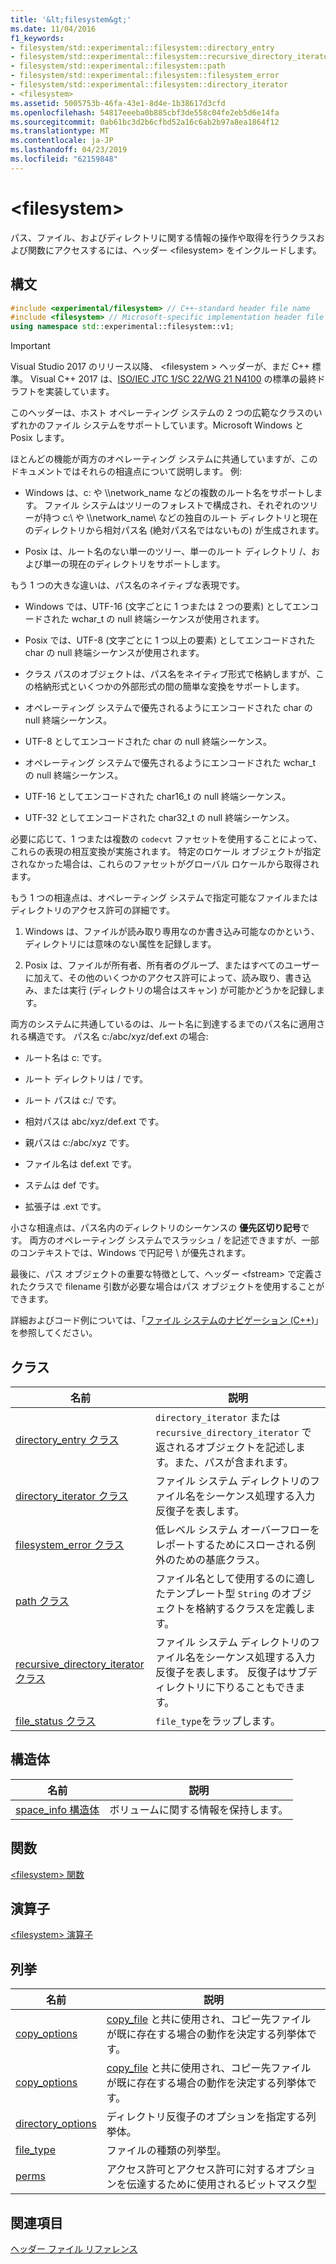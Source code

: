 ```yaml
---
title: '&lt;filesystem&gt;'
ms.date: 11/04/2016
f1_keywords:
- filesystem/std::experimental::filesystem::directory_entry
- filesystem/std::experimental::filesystem::recursive_directory_iterator
- filesystem/std::experimental::filesystem::path
- filesystem/std::experimental::filesystem::filesystem_error
- filesystem/std::experimental::filesystem::directory_iterator
- <filesystem>
ms.assetid: 5005753b-46fa-43e1-8d4e-1b38617d3cfd
ms.openlocfilehash: 54817eeeba0b885cbf3de558c04fe2eb5d6e14fa
ms.sourcegitcommit: 0ab61bc3d2b6cfbd52a16c6ab2b97a8ea1864f12
ms.translationtype: MT
ms.contentlocale: ja-JP
ms.lasthandoff: 04/23/2019
ms.locfileid: "62159848"
---
```

# <a name="ltfilesystemgt"></a>&lt;filesystem&gt;

パス、ファイル、およびディレクトリに関する情報の操作や取得を行うクラスおよび関数にアクセスするには、ヘッダー &lt;filesystem> をインクルードします。

## <a name="syntax"></a>構文

```cpp
#include <experimental/filesystem> // C++-standard header file name
#include <filesystem> // Microsoft-specific implementation header file name
using namespace std::experimental::filesystem::v1;
```

> [!IMPORTANT]
> Visual Studio 2017 のリリース以降、 \<filesystem > ヘッダーが、まだ C++ 標準。 Visual C++ 2017 は、[ISO/IEC JTC 1/SC 22/WG 21 N4100](http://www.open-std.org/jtc1/sc22/wg21/docs/papers/2014/n4100.pdf) の標準の最終ドラフトを実装しています。

このヘッダーは、ホスト オペレーティング システムの 2 つの広範なクラスのいずれかのファイル システムをサポートしています。Microsoft Windows と Posix します。

ほとんどの機能が両方のオペレーティング システムに共通していますが、このドキュメントではそれらの相違点について説明します。 例:

- Windows は、c: や \\\network_name などの複数のルート名をサポートします。 ファイル システムはツリーのフォレストで構成され、それぞれのツリーが持つ c:\ や \\\network_name\\ などの独自のルート ディレクトリと現在のディレクトリから相対パス名 (絶対パス名ではないもの) が生成されます。

- Posix は、ルート名のない単一のツリー、単一のルート ディレクトリ /、および単一の現在のディレクトリをサポートします。

もう 1 つの大きな違いは、パス名のネイティブな表現です。

- Windows では、UTF-16 (文字ごとに 1 つまたは 2 つの要素) としてエンコードされた wchar_t の null 終端シーケンスが使用されます。

- Posix では、UTF-8 (文字ごとに 1 つ以上の要素) としてエンコードされた char の null 終端シーケンスが使用されます。

- クラス パスのオブジェクトは、パス名をネイティブ形式で格納しますが、この格納形式といくつかの外部形式の間の簡単な変換をサポートします。

- オペレーティング システムで優先されるようにエンコードされた char の null 終端シーケンス。

- UTF-8 としてエンコードされた char の null 終端シーケンス。

- オペレーティング システムで優先されるようにエンコードされた wchar_t の null 終端シーケンス。

- UTF-16 としてエンコードされた char16_t の null 終端シーケンス。

- UTF-32 としてエンコードされた char32_t の null 終端シーケンス。

必要に応じて、1 つまたは複数の `codecvt` ファセットを使用することによって、これらの表現の相互変換が実施されます。 特定のロケール オブジェクトが指定されなかった場合は、これらのファセットがグローバル ロケールから取得されます。

もう 1 つの相違点は、オペレーティング システムで指定可能なファイルまたはディレクトリのアクセス許可の詳細です。

1. Windows は、ファイルが読み取り専用なのか書き込み可能なのかという、ディレクトリには意味のない属性を記録します。

1. Posix は、ファイルが所有者、所有者のグループ、またはすべてのユーザーに加えて、その他のいくつかのアクセス許可によって、読み取り、書き込み、または実行 (ディレクトリの場合はスキャン) が可能かどうかを記録します。

両方のシステムに共通しているのは、ルート名に到達するまでのパス名に適用される構造です。 パス名 c:/abc/xyz/def.ext の場合:

- ルート名は c: です。

- ルート ディレクトリは / です。

- ルート パスは c:/ です。

- 相対パスは abc/xyz/def.ext です。

- 親パスは c:/abc/xyz です。

- ファイル名は def.ext です。

- ステムは def です。

- 拡張子は .ext です。

小さな相違点は、パス名内のディレクトリのシーケンスの **優先区切り記号**です。 両方のオペレーティング システムでスラッシュ / を記述できますが、一部のコンテキストでは、Windows で円記号 \\ が優先されます。

最後に、パス オブジェクトの重要な特徴として、ヘッダー \<fstream> で定義されたクラスで filename 引数が必要な場合はパス オブジェクトを使用することができます。

詳細およびコード例については、「[ファイル システムのナビゲーション (C++)](../standard-library/file-system-navigation.md)」を参照してください。

## <a name="classes"></a>クラス

|名前|説明|
|----------|-----------------|
|[directory_entry クラス](../standard-library/directory-entry-class.md)|`directory_iterator` または `recursive_directory_iterator` で返されるオブジェクトを記述します。また、パスが含まれます。|
|[directory_iterator クラス](../standard-library/directory-iterator-class.md)|ファイル システム ディレクトリのファイル名をシーケンス処理する入力反復子を表します。|
|[filesystem_error クラス](../standard-library/filesystem-error-class.md)|低レベル システム オーバーフローをレポートするためにスローされる例外のための基底クラス。|
|[path クラス](../standard-library/path-class.md)|ファイル名として使用するのに適したテンプレート型 `String` のオブジェクトを格納するクラスを定義します。|
|[recursive_directory_iterator クラス](../standard-library/recursive-directory-iterator-class.md)|ファイル システム ディレクトリのファイル名をシーケンス処理する入力反復子を表します。 反復子はサブディレクトリに下りることもできます。|
|[file_status クラス](../standard-library/file-status-class.md)|`file_type`をラップします。|

## <a name="structs"></a>構造体

|名前|説明|
|----------|-----------------|
|[space_info 構造体](../standard-library/space-info-structure.md)|ボリュームに関する情報を保持します。|

## <a name="functions"></a>関数

[\<filesystem> 関数](../standard-library/filesystem-functions.md)

## <a name="operators"></a>演算子

[\<filesystem> 演算子](../standard-library/filesystem-operators.md)

## <a name="enumerations"></a>列挙

|名前|説明|
|----------|-----------------|
|[copy_options](../standard-library/filesystem-enumerations.md#copy_options)|[copy_file](../standard-library/filesystem-functions.md#copy_file) と共に使用され、コピー先ファイルが既に存在する場合の動作を決定する列挙体です。|
|[copy_options](../standard-library/filesystem-enumerations.md#copy_options)|[copy_file](../standard-library/filesystem-functions.md#copy_file) と共に使用され、コピー先ファイルが既に存在する場合の動作を決定する列挙体です。|
|[directory_options](../standard-library/filesystem-enumerations.md#directory_options)|ディレクトリ反復子のオプションを指定する列挙体。|
|[file_type](../standard-library/filesystem-enumerations.md#file_type)|ファイルの種類の列挙型。|
|[perms](../standard-library/filesystem-enumerations.md#perms)|アクセス許可とアクセス許可に対するオプションを伝達するために使用されるビットマスク型|

## <a name="see-also"></a>関連項目

[ヘッダー ファイル リファレンス](../standard-library/cpp-standard-library-header-files.md)<br/>
